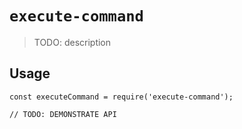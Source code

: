# `execute-command`

> TODO: description

## Usage

```
const executeCommand = require('execute-command');

// TODO: DEMONSTRATE API
```

